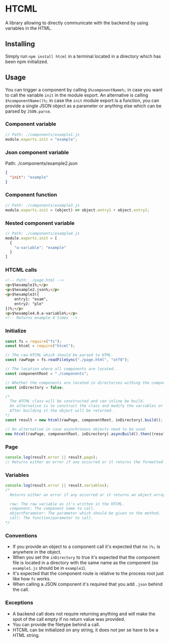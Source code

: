# HTCML

A library allowing to directly communicate with the backend by using variables in the HTML.

## Installing

Simply run `npm install htcml` in a terminal located in a directory which has been npm initialized.

## Usage

You can trigger a component by calling `$%componentName%;` in case you want to call the variable `init` in the module export. An alternative is calling `$%componentName()%;` in case the `init` module export is a function, you can provide a single JSON object as a parameter or anything else which can be parsed by `JSON.parse`.

### Component variable

```js
// Path: ./components/example1.js
module.exports.init = "example";
```

### Json component variable

Path: ./components/example2.json

```json
{
  "init": "example"
}
```

### Component function

```js
// Path: ./components/example3.js
module.exports.init = (object) => object.entry1 + object.entry2;
```

### Nested component variable

```js
// Path: ./components/example4.js
module.exports.init = [
  {
    "a-variable": "example"
  }
]
```

### HTCML calls

```html
<!-- Path: ./page.html -->
<p>$%example1%;</p>
<p>$%example2.json%;</p>
<p>$%example3({
    entry1: "exam",
    entry2: "ple"
})%;</p>
<p>$%example4.0.a-variable%;</p>
<!-- Returns example 4 times -->
```

### Initialize

```js
const fs = require("fs");
const htcml = require("htcml");

// The raw HTCML which should be parsed to HTML.
const rawPage = fs.readFileSync("./page.html", "utf8");

// The location where all components are located.
const componentRoot = "./components";

// Whether the components are located in directories withing the components folder.
const inDirectory = false;

/*
  The HTCML class will be constructed and can inline be build.
  An alternative is to construct the class and modify the variables or page before building it.
  After building it the object will be returned.
*/
const result = new htcml(rawPage, componentRoot, inDirectory).build();

// An alternative in case asynchronous objects need to be used.
new htcml(rawPage, componentRoot, inDirectory).asyncBuild().then((result) => /* Use the result */);
```

### Page

```js
console.log(result.error || result.page);
// Returns either an error if any occurred or it returns the formatted page.
```

### Variables

```js
console.log(result.error || result.variables);
/*
  Returns either an error if any occurred or it returns an object array containing:

  raw: The raw variable as it's written in the HTCML.
  component: The component name to call.
  objectParameter: The parameter which should be given to the method.
  call: The function/parameter to call.
*/
```

### Conventions

- If you provide an object to a component call it's expected that no `)%;` is anywhere in the object.
- When you set the `inDirectory` to true it's expected that the component file is located in a directory with the same name as the component (so `example1.js` should be in `example1`).
- It's expected that the component route is relative to the process root just like how `fs` works.
- When calling a JSON component it's required that you add `.json` behind the call.

### Exceptions

- A backend call does not require returning anything and will make the spot of the call empty if no return value was provided.
- You can provide the filetype behind a call.
- HTCML can be initialized on any string, it does not per se have to be a HTML string.

